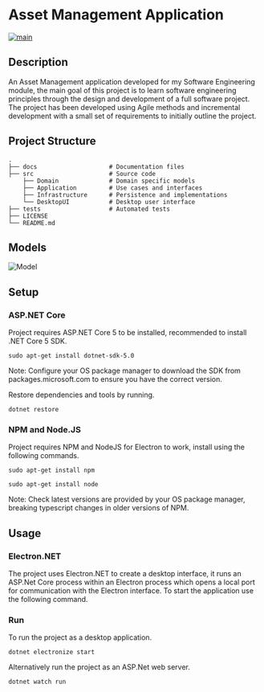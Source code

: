 # Asset Management Application
[![main](https://github.com/cbryce996/asset-management/actions/workflows/main.yml/badge.svg)](https://github.com/cbryce996/asset-management/actions/workflows/main.yml)

## Description
An Asset Management application developed for my Software Engineering module, the main goal of this project is to learn software engineering principles through the design and development of a full software project. The project has been developed using Agile methods and incremental development with a small set of requirements to initially outline the project.

## Project Structure
    .
    ├── docs                    # Documentation files
    ├── src                     # Source code
        ├── Domain              # Domain specific models
        ├── Application         # Use cases and interfaces
        ├── Infrastructure      # Persistence and implementations
        └── DesktopUI           # Desktop user interface
    ├── tests                   # Automated tests
    ├── LICENSE
    └── README.md

## Models

![Model](https://www.plantuml.com/plantuml/svg/hLTTJzim57tlh_1ZojO_WAg8h4KiqXYCjkpP9BV5Qs9NjWDKK__xREVBTfp29Fg0Yk_nzRaVFjUz4X9pMPN5P7B0sHxl02rPYGb5VoSJf3xjwkee99JjgluqAxCPG-bzakSSX0WPRvF5gFK2hTXMlc8ElT-im4AqaFaysUquxB241yPa72i6oFfyQO0_SGb8_mbQqnobkMVfEAFqu9bwnkWMPvxn1n5othAEKKfL1ei2yYuG5_x4M86KjzOSjL-c7l25aHmzGCbUu0psvEUf3sC-VyH51NTFVo0B9Kf8JkZEZdRWp0hyWzu2nHruRQFugCz06HlB8t1161sXWccrnPciE72VpCbjveq0RhTopTEiljzmDnK9j5D3GlkWe_plrJ6lZES1UgV-0YQ7Gq4oB5Ma7SdELibdcxd-VmNyXMGWp6tJ19Rhkp70XG5qLYy33jYDUuRI3INoRlkRyJsgkgzUe8jdoFRfLXzo_QPkYeWQGbDqEU1s2bL00OQDmQLftSzEkftPb4hWgdzCv1tM3jeetGCSc22IyMCF8krM1-u7OMr5bfT0CYn_rXwBLJY292zxtJQrrmjETxHNqUcG8Sg8vdcC5UaewgBnv9VPnPthiyrOdzs0J8gYTYyYtLorBhVCuo6-jdqxfdbKTuRUDGorncl5DgQeGxm7RrAxPkt6FjTVaNLYe0IraoKK88VYR-yFxwZFyo6ZEXoyOSrmoFzNaeEgUrQqJ-5H_wci1YEzOvkTrzubYBraXqtQtgFlh8G5ev8pDUIvQNsdVMjK7OY7xQEPUIsF7GyMcIJBM4MbVw0bo_PvGxHpf2tcs7On33kbMuvLZYfJIF_j5nQXkcoMRJQBGyAcrNaS5Um5vy3GyykWuWOjpW-KzvnfJ6oGGKSUzNIS-vc3hgaaagWwD3grZaUUYT5w6kAuZf6IkyYt9KA0rDeMaNmQybY_9nrhU7RSwqkgaaapi6liJR_ba-urU9DZ0BzyOpYtBc5KxCmOlx3ZSxPEocMe5HlLRADGe654rcjyfNyRHS67-eAL1wszOUkI27MsRHnqPa_2vw_MgNeVwzUVcXP6jqAb_LK1FqQhu5mmWCPFD0qgtXNGNFti-mS0 "Model")

## Setup

### ASP.NET Core

Project requires ASP.NET Core 5 to be installed, recommended to install .NET Core 5 SDK.

````
sudo apt-get install dotnet-sdk-5.0
````

Note: Configure your OS package manager to download the SDK from packages.microsoft.com to ensure you have the correct version.

Restore dependencies and tools by running.

````
dotnet restore
````

### NPM and Node.JS

Project requires NPM and NodeJS for Electron to work, install using the following commands.

````
sudo apt-get install npm
````
````
sudo apt-get install node
````

Note: Check latest versions are provided by your OS package manager, breaking typescript changes in older versions of NPM.

## Usage

### Electron.NET
The project uses Electron.NET to create a desktop interface, it runs an ASP.Net Core process within an Electron process which opens a local port for communication with the Electron interface. To start the application use the following command.

### Run
To run the project as a desktop application.

````
dotnet electronize start
````

Alternatively run the project as an ASP.Net web server.

````
dotnet watch run
````